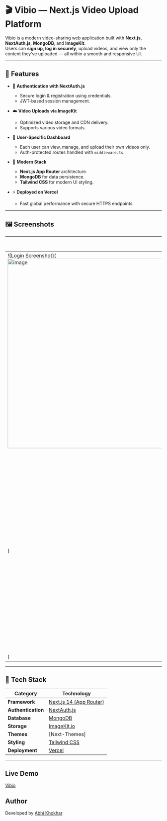 # 🎬 Vibio — Next.js Video Upload Platform

Vibio is a modern video-sharing web application built with **Next.js**, **NextAuth.js**, **MongoDB**, and **ImageKit**.  
Users can **sign up, log in securely**, upload videos, and view only the content they’ve uploaded — all within a smooth and responsive UI.

---

## 🚀 Features

- 🔐 **Authentication with NextAuth.js**
  - Secure login & registration using credentials.
  - JWT-based session management.

- ☁️ **Video Uploads via ImageKit**
  - Optimized video storage and CDN delivery.
  - Supports various video formats.

- 🧠 **User-Specific Dashboard**
  - Each user can view, manage, and upload their own videos only.
  - Auth-protected routes handled with `middleware.ts`.

- 🧩 **Modern Stack**
  - **Next.js App Router** architecture.
  - **MongoDB** for data persistence.
  - **Tailwind CSS** for modern UI styling.

- ⚡ **Deployed on Vercel**
  - Fast global performance with secure HTTPS endpoints.

---

## 🖼️ Screenshots

| Login Page | Dashboard | Upload Page |
|-------------|------------|--------------|
| ![Login Screenshot](<img width="1353" height="610" alt="image" src="https://github.com/user-attachments/assets/b19df4a9-4d36-4a11-9dcc-ddb203e9deea" />
) | ![Upload Screenshot](<img width="1366" height="629" alt="image" src="https://github.com/user-attachments/assets/63e206fb-b246-49cc-9269-aebaef771914" />
) |

---

## 🧰 Tech Stack

| Category | Technology |
|-----------|-------------|
| **Framework** | [Next.js 14 (App Router)](https://nextjs.org/) |
| **Authentication** | [NextAuth.js](https://next-auth.js.org/) |
| **Database** | [MongoDB](https://www.mongodb.com/) |
| **Storage** | [ImageKit.io](https://imagekit.io/) |
| **Themes** | [Next-Themes] |
| **Styling** | [Tailwind CSS](https://tailwindcss.com/) |
| **Deployment** | [Vercel](https://vercel.com/) |

---


## Live Demo
[Vibio](https://vibio.abhikhokhar.tech/)

## Author

Developed by [Abhi Khokhar](https://abhikhokhar.tech)

